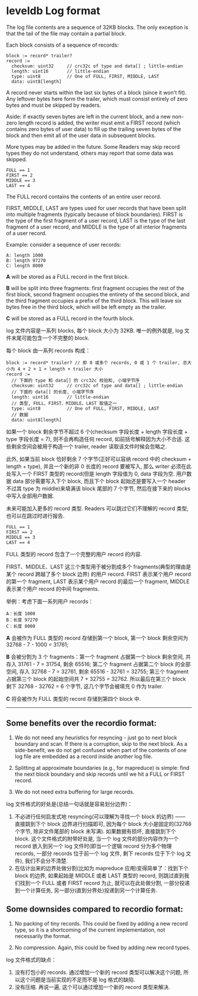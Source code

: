 leveldb Log format
==================
The log file contents are a sequence of 32KB blocks.  The only exception is that
the tail of the file may contain a partial block.

Each block consists of a sequence of records:

    block := record* trailer?
    record :=
      checksum: uint32     // crc32c of type and data[] ; little-endian
      length: uint16       // little-endian
      type: uint8          // One of FULL, FIRST, MIDDLE, LAST
      data: uint8[length]

A record never starts within the last six bytes of a block (since it won't fit).
Any leftover bytes here form the trailer, which must consist entirely of zero
bytes and must be skipped by readers.

Aside: if exactly seven bytes are left in the current block, and a new non-zero
length record is added, the writer must emit a FIRST record (which contains zero
bytes of user data) to fill up the trailing seven bytes of the block and then
emit all of the user data in subsequent blocks.

More types may be added in the future.  Some Readers may skip record types they
do not understand, others may report that some data was skipped.

    FULL == 1
    FIRST == 2
    MIDDLE == 3
    LAST == 4

The FULL record contains the contents of an entire user record.

FIRST, MIDDLE, LAST are types used for user records that have been split into
multiple fragments (typically because of block boundaries).  FIRST is the type
of the first fragment of a user record, LAST is the type of the last fragment of
a user record, and MIDDLE is the type of all interior fragments of a user
record.

Example: consider a sequence of user records:

    A: length 1000
    B: length 97270
    C: length 8000

**A** will be stored as a FULL record in the first block.

**B** will be split into three fragments: first fragment occupies the rest of
the first block, second fragment occupies the entirety of the second block, and
the third fragment occupies a prefix of the third block.  This will leave six
bytes free in the third block, which will be left empty as the trailer.

**C** will be stored as a FULL record in the fourth block.


log 文件内容是一系列 blocks, 每个 block 大小为 32KB. 唯一的例外就是, log 文件末尾可能包含一个不完整的 block. 

每个 block 由一系列 records 构成：

    block := record* trailer? // 即 0 或多个 records, 0 或 1 个 trailer, 总大小为 4 + 2 + 1 + length + trailer 大小
    record :=
      // 下面的 type 和 data[] 的 crc32c 校验和, 小端字节序
      checksum: uint32     // crc32c of type and data[] ; little-endian
      // 下面的 data[] 的长度, 小端字节序
      length: uint16       // little-endian
      // 类型, FULL、FIRST、MIDDLE、LAST 取值之一
      type: uint8          // One of FULL, FIRST, MIDDLE, LAST
      // 数据
      data: uint8[length]

如果一个 block 剩余字节不超过 6 个(checksum 字段长度 + length 字段长度 + type 字段长度 = 7), 则不会再构造任何 record, 如前括号解释因为大小不合适. 这些剩余空间会被用于构造一个 trailer, reader 读取该文件时候会忽略之. 

此外, 如果当前 block 恰好剩余 7 个字节(正好可以容纳 record 中的 checksum + length + type), 并且一个新的非 0 长度的 record 要被写入, 那么 writer 必须在此处写入一个 FIRST 类型的 record(但是 length 字段值为 0, data 字段为空. 用户数据 data 部分需要写入下个 block, 而且下个 block 起始还是要写入一个 header 不过其 type 为 middle)来填满该 block 尾部的 7 个字节, 然后在接下来的 blocks 中写入全部用户数据.

未来可能加入更多的 record 类型. Readers 可以跳过它们不理解的 record 类型, 也可以在跳过时进行报告. 

    FULL == 1
    FIRST == 2
    MIDDLE == 3
    LAST == 4

FULL 类型的 record 包含了一个完整的用户 record 的内容. 

FIRST、MIDDLE、LAST 这三个类型用于被分割成多个 fragments(典型的理由是某个 record 跨越了多个 block 边界) 的用户 record. FIRST 表示某个用户 record 的第一个 fragment, LAST 表示某个用户 record 的最后一个 fragment, MIDDLE 表示某个用户 record 的中间 fragments. 

举例：考虑下面一系列用户 records：

    A：长度 1000
    B：长度 97270
    C：长度 8000 

**A** 会被作为 FULL 类型的 record 存储到第一个 block, 第一个 block 剩余空间为 32768 - 7 - 1000 = 31761; 

**B** 会被分割为 3 个 fragments：第一个 fragment 占据第一个 block 剩余空间, 共存入 31761 - 7 = 31754, 剩余 65516; 第二个 fragment 占据第二个 block 的全部空间, 存入 32768 - 7 = 32761, 剩余 65516 - 32761 = 32755; 第三个 fragment 占据第三个 block 的起始空间共 7 + 32755 = 32762. 所以最后在第三个 block 剩下 32768 - 32762 = 6 个字节, 这几个字节会被填充 0 作为 trailer. 

**C** 将会被作为 FULL 类型的 record 存储到第四个 block 中. 

----

## Some benefits over the recordio format:

1. We do not need any heuristics for resyncing - just go to next block boundary
   and scan.  If there is a corruption, skip to the next block.  As a
   side-benefit, we do not get confused when part of the contents of one log
   file are embedded as a record inside another log file.

2. Splitting at approximate boundaries (e.g., for mapreduce) is simple: find the
   next block boundary and skip records until we hit a FULL or FIRST record.

3. We do not need extra buffering for large records.

log 文件格式的好处是(总结一句话就是容易划分边界)：

1. 不必进行任何启发式地 resyncing(可以理解为寻找一个 block 的边界) —— 直接跳到下个 block 边界进行扫描即可, 因为每个 block 大小是固定的(32768 个字节, 除非文件尾部的 block 未写满). 如果数据有损坏, 直接跳到下个 block. 这个文件格式的附带好处是, 当一个 log 文件的部分内容作为一个 record 嵌入到另一个 log 文件时(即当一个逻辑 record 分为多个物理 records, 一部分 records 位于前一个 log 文件, 剩下 records 位于下个 log 文件), 我们不会分不清楚. 
2. 在估计出来的边界处做分割(比如为 mapreduce 应用)变得简单了：找到下个 block 的边界, 如果起始是 MIDDLE 或者 LAST 类型的 record, 则跳过直到我们找到一个 FULL 或者 FIRST record 为止, 就可以在此处做分割, 一部分投递到一个计算任务, 另一部分(直到分界处)投递到另一个计算任务.

## Some downsides compared to recordio format:

1. No packing of tiny records.  This could be fixed by adding a new record type,
   so it is a shortcoming of the current implementation, not necessarily the
   format.

2. No compression. Again, this could be fixed by adding new record types.

log 文件格式的缺点：

1. 没有打包小的 records. 通过增加一个新的 record 类型可以解决这个问题, 所以这个问题是当前实现的不足而不是 log 格式的缺陷. 
2. 没有压缩. 再说一遍, 这个可以通过增加一个新的 record 类型来解决. 